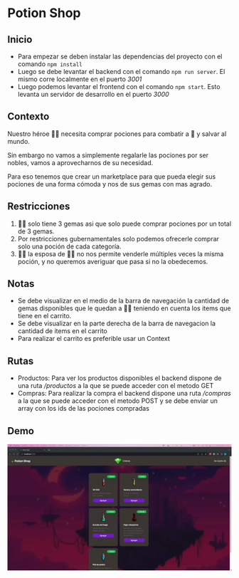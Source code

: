 # Potion Shop

## Inicio

- Para empezar se deben instalar las dependencias del proyecto con el comando `npm install`
- Luego se debe levantar el backend con el comando `npm run server`. El mismo corre localmente en el puerto _3001_
- Luego podemos levantar el frontend con el comando `npm start`. Esto levanta un servidor de desarrollo en el puerto _3000_

## Contexto

Nuestro héroe 🧙‍♂️ necesita comprar pociones para combatir a 🐉 y salvar al mundo.

Sin embargo no vamos a simplemente regalarle las pociones por ser nobles, vamos a aprovecharnos de su necesidad.

Para eso tenemos que crear un marketplace para que pueda elegir sus pociones de una forma cómoda y nos de sus gemas con mas agrado.

## Restricciones

1. 🧙‍♂️ solo tiene 3 gemas asi que solo puede comprar pociones por un total de 3 gemas.
2. Por restricciones gubernamentales solo podemos ofrecerle comprar solo una poción de cada categoría.
3. 🧝‍♀️ la esposa de 🧙‍♂️ no nos permite venderle múltiples veces la misma poción, y no queremos averiguar que pasa si no la obedecemos.

## Notas

- Se debe visualizar en el medio de la barra de navegación la cantidad de gemas disponibles que le quedan a 🧙‍♂️ teniendo en cuenta los items que tiene en el carrito.
- Se debe visualizar en la parte derecha de la barra de navegacion la cantidad de items en el carrito
- Para realizar el carrito es preferible usar un Context

## Rutas

- Productos: Para ver los productos disponibles el backend dispone de una ruta _/productos_ a la que se puede acceder con el metodo GET
- Compras: Para realizar la compra el backend dispone una ruta _/compras_ a la que se puede acceder con el metodo POST y se debe enviar un array con los ids de las pociones compradas

## Demo

![Alt Text](./demo.gif)
